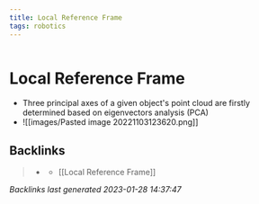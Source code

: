 ```yaml
---
title: Local Reference Frame
tags: robotics 
---
```

```toc
```
# Local Reference Frame
- Three principal axes of a given object's point cloud are firstly determined based on eigenvectors analysis (PCA)
- ![[images/Pasted image 20221103123620.png]]

## Backlinks

> - [](journals/2022-11-03.md)
>   - [[Local Reference Frame]]

_Backlinks last generated 2023-01-28 14:37:47_
